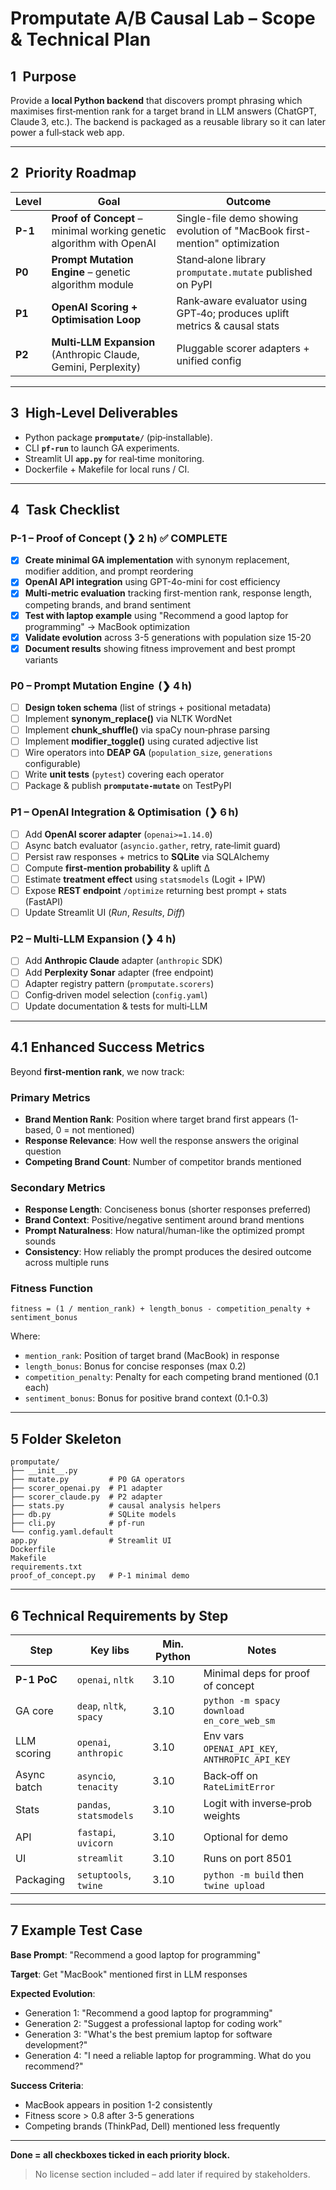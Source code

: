 # Promputate A/B Causal Lab – **Scope & Technical Plan**

## 1 Purpose
Provide a **local Python backend** that discovers prompt phrasing which maximises first‑mention rank for a target brand in LLM answers (ChatGPT, Claude 3, etc.).
The backend is packaged as a reusable library so it can later power a full‑stack web app.

---

## 2 Priority Roadmap
| Level | Goal | Outcome |
|-------|------|---------|
| **P-1** | **Proof of Concept** – minimal working genetic algorithm with OpenAI | Single-file demo showing evolution of "MacBook first-mention" optimization |
| **P0** | **Prompt Mutation Engine** – genetic algorithm module | Stand‑alone library `promputate.mutate` published on PyPI |
| **P1** | **OpenAI Scoring + Optimisation Loop** | Rank‑aware evaluator using GPT‑4o; produces uplift metrics & causal stats |
| **P2** | **Multi‑LLM Expansion** (Anthropic Claude, Gemini, Perplexity) | Pluggable scorer adapters + unified config |

---

## 3 High‑Level Deliverables
- Python package **`promputate/`** (pip‑installable).
- CLI **`pf-run`** to launch GA experiments.
- Streamlit UI **`app.py`** for real‑time monitoring.
- Dockerfile + Makefile for local runs / CI.

---

## 4 Task Checklist

### P-1 – Proof of Concept  (❯ 2 h) ✅ **COMPLETE**
- [x] **Create minimal GA implementation** with synonym replacement, modifier addition, and prompt reordering
- [x] **OpenAI API integration** using GPT-4o-mini for cost efficiency
- [x] **Multi-metric evaluation** tracking first-mention rank, response length, competing brands, and brand sentiment
- [x] **Test with laptop example** using "Recommend a good laptop for programming" → MacBook optimization
- [x] **Validate evolution** across 3-5 generations with population size 15-20
- [x] **Document results** showing fitness improvement and best prompt variants

### P0 – Prompt Mutation Engine  (❯ 4 h)
- [ ] **Design token schema** (list of strings + positional metadata)
- [ ] Implement **synonym_replace()** via NLTK WordNet
- [ ] Implement **chunk_shuffle()** via spaCy noun‑phrase parsing
- [ ] Implement **modifier_toggle()** using curated adjective list
- [ ] Wire operators into **DEAP GA** (`population_size`, `generations` configurable)
- [ ] Write **unit tests** (`pytest`) covering each operator
- [ ] Package & publish **`promputate-mutate`** on TestPyPI

### P1 – OpenAI Integration & Optimisation  (❯ 6 h)
- [ ] Add **OpenAI scorer adapter** (`openai>=1.14.0`)
- [ ] Async batch evaluator (`asyncio.gather`, retry, rate‑limit guard)
- [ ] Persist raw responses + metrics to **SQLite** via SQLAlchemy
- [ ] Compute **first‑mention probability** & uplift Δ
- [ ] Estimate **treatment effect** using `statsmodels` (Logit + IPW)
- [ ] Expose **REST endpoint** `/optimize` returning best prompt + stats (FastAPI)
- [ ] Update Streamlit UI (*Run*, *Results*, *Diff*)

### P2 – Multi‑LLM Expansion  (❯ 4 h)
- [ ] Add **Anthropic Claude** adapter (`anthropic` SDK)
- [ ] Add **Perplexity Sonar** adapter (free endpoint)
- [ ] Adapter registry pattern (`promputate.scorers`)
- [ ] Config‑driven model selection (`config.yaml`)
- [ ] Update documentation & tests for multi‑LLM

---

## 4.1 Enhanced Success Metrics

Beyond **first-mention rank**, we now track:

### Primary Metrics
- **Brand Mention Rank**: Position where target brand first appears (1-based, 0 = not mentioned)
- **Response Relevance**: How well the response answers the original question
- **Competing Brand Count**: Number of competitor brands mentioned

### Secondary Metrics  
- **Response Length**: Conciseness bonus (shorter responses preferred)
- **Brand Context**: Positive/negative sentiment around brand mentions
- **Prompt Naturalness**: How natural/human-like the optimized prompt sounds
- **Consistency**: How reliably the prompt produces the desired outcome across multiple runs

### Fitness Function
```
fitness = (1 / mention_rank) + length_bonus - competition_penalty + sentiment_bonus
```

Where:
- `mention_rank`: Position of target brand (MacBook) in response
- `length_bonus`: Bonus for concise responses (max 0.2)
- `competition_penalty`: Penalty for each competing brand mentioned (0.1 each)
- `sentiment_bonus`: Bonus for positive brand context (0.1-0.3)

---

## 5 Folder Skeleton
```
promputate/
├── __init__.py
├── mutate.py         # P0 GA operators
├── scorer_openai.py  # P1 adapter
├── scorer_claude.py  # P2 adapter
├── stats.py          # causal analysis helpers
├── db.py             # SQLite models
├── cli.py            # pf-run
└── config.yaml.default
app.py                # Streamlit UI
Dockerfile
Makefile
requirements.txt
proof_of_concept.py   # P-1 minimal demo
```

---

## 6 Technical Requirements by Step
| Step | Key libs | Min. Python | Notes |
|------|----------|-------------|-------|
| **P-1 PoC** | `openai`, `nltk` | 3.10 | Minimal deps for proof of concept |
| GA core | `deap`, `nltk`, `spacy` | 3.10 | `python -m spacy download en_core_web_sm` |
| LLM scoring | `openai`, `anthropic` | 3.10 | Env vars `OPENAI_API_KEY`, `ANTHROPIC_API_KEY` |
| Async batch | `asyncio`, `tenacity` | 3.10 | Back‑off on `RateLimitError` |
| Stats | `pandas`, `statsmodels` | 3.10 | Logit with inverse‑prob weights |
| API | `fastapi`, `uvicorn` | 3.10 | Optional for demo |
| UI | `streamlit` | 3.10 | Runs on port 8501 |
| Packaging | `setuptools`, `twine` | 3.10 | `python -m build` then `twine upload` |

---

## 7 Example Test Case

**Base Prompt**: "Recommend a good laptop for programming"

**Target**: Get "MacBook" mentioned first in LLM responses

**Expected Evolution**:
- Generation 1: "Recommend a good laptop for programming"
- Generation 2: "Suggest a professional laptop for coding work"  
- Generation 3: "What's the best premium laptop for software development?"
- Generation 4: "I need a reliable laptop for programming. What do you recommend?"

**Success Criteria**: 
- MacBook appears in position 1-2 consistently
- Fitness score > 0.8 after 3-5 generations
- Competing brands (ThinkPad, Dell) mentioned less frequently

---

**Done = all checkboxes ticked in each priority block.**

> No license section included – add later if required by stakeholders.
